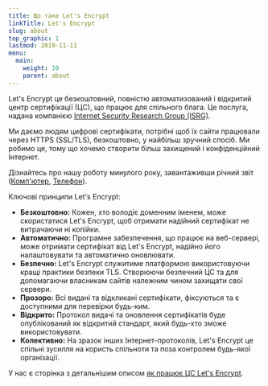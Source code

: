 ```yaml
---
title: Що таке Let's Encrypt
linkTitle: Let's Encrypt
slug: about
top_graphic: 1
lastmod: 2019-11-11
menu:
  main:
    weight: 10
    parent: about
---
```


Let's Encrypt це безкоштовний, повністю автоматизований і відкритий центр сертифікації (ЦС), що працює для спільного блага. Це послуга, надана компанією [Internet Security Research Group (ISRG)](https://www.abetterinternet.org/).

Ми даємо людям цифрові сертифікати, потрібні щоб їх сайти працювали через HTTPS (SSL/TLS), безкоштовно, у найбільш зручний спосіб. Ми робимо це, тому що хочемо створити більш захищений і конфіденційний Інтернет.

Дізнайтесь про нашу роботу минулого року, завантаживши річний звіт ([Комп'ютер](https://abetterinternet.org/documents/2019-ISRG-Annual-Report-Desktop.pdf), [Телефон](https://abetterinternet.org/documents/2019-ISRG-Annual-Report-Mobile.pdf)).

Ключові принципи Let's Encrypt:

* <strong>Безкоштовно:</strong> Кожен, хто володіє доменним іменем, може скористатися Let's Encrypt, щоб отримати надійний сертифікат не витрачаючи ні копійки.
* <strong>Автоматично:</strong> Програмне забезпечення, що працює на веб-сервері, може отримати сертифікат від Let's Encrypt, надійно його налаштовувати та автоматично оновлювати.
* <strong>Безпечно:</strong> Let's Encrypt служитиме платформою використовуючи кращі практики безпеки TLS. Створюючи безпечний ЦС та для допомагаючи власникам сайтів належним чином захищати свої сервери.
* <strong>Прозоро:</strong> Всі видані та відкликані сертифікати, фіксуються та є доступними для перевірки будь-ким.
* <strong>Відкрито:</strong> Протокол видачі та оновлення сертифікатів буде опублікований як відкритий стандарт, який будь-хто зможе використовувати.
* <strong>Колективно:</strong> На зразок інших Інтернет-протоколів, Let's Encrypt це спільні зусилля на користь спільноти та поза контролем будь-якої організації.

У нас є сторінка з детальнішим описом [як працює ЦС Let's Encrypt](/how-it-works).
